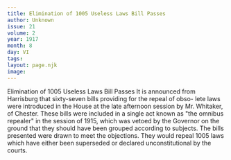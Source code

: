 ```yaml
---
title: Elimination of 1005 Useless Laws Bill Passes
author: Unknown
issue: 21
volume: 2
year: 1917
month: 8
day: VI
tags:
layout: page.njk
image:
---
```

Elimination of 1005 Useless Laws Bill Passes   It is announced from Harrisburg that sixty-seven bills providing for the repeal of obso- lete laws were introduced in the House at the late afternoon session by Mr. Whitaker, of Chester. These bills were included in a single act known as "the omnibus repealer" in the session of 1915, which was vetoed by the Governor on the ground that they should have been grouped according to subjects. The bills presented were drawn to meet the objections. They would repeal 1005 laws which have either been superseded or declared unconstitutional by the courts.   





